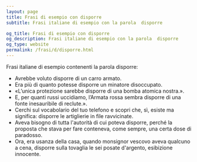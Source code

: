 ```yaml
---
layout: page
title: Frasi di esempio con disporre 
subtitle: Frasi italiane di esempio con la parola  disporre

og_title: Frasi di esempio con disporre 
og_description: Frasi italiane di esempio con la parola  disporre
og_type: website
permalink: /frasi/d/disporre.html
---
```


Frasi italiane di esempio contenenti la parola disporre:


- Avrebbe voluto disporre di un carro armato.
- Era più di quanto potesse disporre un minatore disoccupato.
- «L’unica protezione sarebbe disporre di una bomba atomica nostra.».
- E, per quanti russi uccidiamo, l’Armata rossa sembra disporre di una fonte inesauribile di reclute.».
- Cerchi sul vocabolario del tuo telefono e scopri che, sì, esiste ma significa: disporre le artiglierie in file ravvicinate.
- Aveva bisogno di tutta l'autorità di cui poteva disporre, perché la proposta che stava per fare conteneva, come sempre, una certa dose di paradosso.
- Ora, era usanza della casa, quando monsignor vescovo aveva qualcuno a cena, disporre sulla tovaglia le sei posate d'argento, esibizione innocente.
